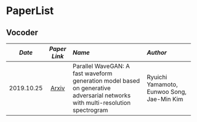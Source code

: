 # PaperList

## Vocoder

*Date*  |  *Paper Link* | *Name* | *Author* |
:---: | :---: | :--- | :--- |
2019.10.25  |  [Arxiv](https://arxiv.org/abs/1910.1148)  | Parallel WaveGAN: A fast waveform generation model based on generative adversarial networks with multi-resolution spectrogram |  Ryuichi Yamamoto, Eunwoo Song, Jae-Min Kim  | 
